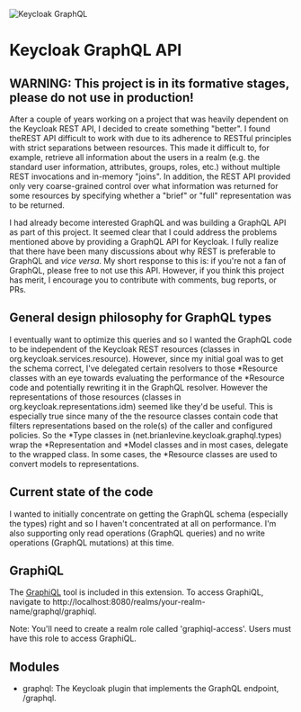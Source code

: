 ![Keycloak GraphQL](https://github.com/blevine/keycloak-graphql/actions/workflows/maven.yml/badge.svg)
# Keycloak GraphQL API

## WARNING: This project is in its formative stages, please do not use in production!

After a couple of years working on a project that was heavily dependent on the Keycloak REST API, I decided
to create something "better". I found theREST API difficult to work with due to its adherence to
RESTful principles with strict separations between resources. This made it difficult to, for example, 
retrieve all information about the users in a realm (e.g. the standard user information, attributes,
groups, roles, etc.) without multiple REST invocations and in-memory "joins". In addition, the REST API
provided only very coarse-grained control over what information was returned for some resources by
specifying whether a "brief" or "full" representation was to be returned.

I had already become interested GraphQL and was building a GraphQL API as part of this project. It seemed
clear that I could address the problems mentioned above by providing a GraphQL API for Keycloak. I fully
realize that there have been many discussions about why REST is preferable to GraphQL and _vice versa_. My
short response to this is: if you're not a fan of GraphQL, please free to not use this API. However,
if you think this project has merit, I encourage you to contribute with comments, bug reports, or PRs.

## General design philosophy for GraphQL types
I eventually want to optimize this queries and so I wanted the GraphQL code to be independent of the
Keycloak REST resources (classes in org.keycloak.services.resource). However, since my initial goal was to get the
schema correct, I've delegated certain resolvers to those *Resource classes with an eye towards evaluating the performance
of the *Resource code and potentially rewriting it in the GraphQL resolver. However the representations of those resources
(classes in org.keycloak.representations.idm) seemed like they'd be useful. This is
especially true since many of the the resource classes contain code that filters representations
based on the role(s) of the caller and configured policies. So the *Type classes in 
(net.brianlevine.keycloak.graphql.types) wrap the *Representation and *Model classes and in most cases,
delegate to the wrapped class. In some cases, the *Resource classes are used to convert models to representations.

## Current state of the code
I wanted to initially concentrate on getting the GraphQL schema (especially the types) right and
so I haven't concentrated at all on performance. I'm also supporting only read operations
(GraphQL queries) and no write operations (GraphQL mutations) at this time.

## GraphiQL
The [GraphiQL](https://github.com/graphql/graphiql) tool is included in this extension. To access GraphiQL, navigate to
http://localhost:8080/realms/your-realm-name/graphql/graphiql.

Note: You'll need to create a realm role called 'graphiql-access'. Users must have this role to access GraphiQL.

## Modules

- graphql: The Keycloak plugin that implements the GraphQL endpoint,  /graphql.

